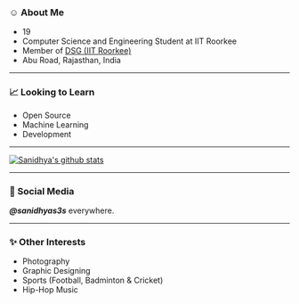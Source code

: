### ☺️ About Me
- <!--AGE-->19<!--/AGE-->
- Computer Science and Engineering Student at IIT Roorkee
- Member of [DSG (IIT Roorkee)](https://github.com/dsgiitr)
- Abu Road, Rajasthan, India

---------------------------------
### 📈 Looking to Learn
- Open Source
- Machine Learning
- Development

---------------------------------

<!-- [![Top Langs](https://github-readme-stats.vercel.app/api/top-langs/?username=sanidhyas3s&layout=compact&hide=kotlin,swift,objective-c)](https://github.com/sanidhyas3s/github-readme-stats)  -->

[![Sanidhya's github stats](https://github-readme-stats.vercel.app/api?username=sanidhyas3s&hide=stars&show_icons=true)](https://github.com/sanidhyas3s/github-readme-stats)

---------------------------------
### 📸 Social Media
***@sanidhyas3s*** everywhere.

---------------------------------
### ✨ Other Interests
- Photography
- Graphic Designing
- Sports (Football, Badminton & Cricket)
- Hip-Hop Music
